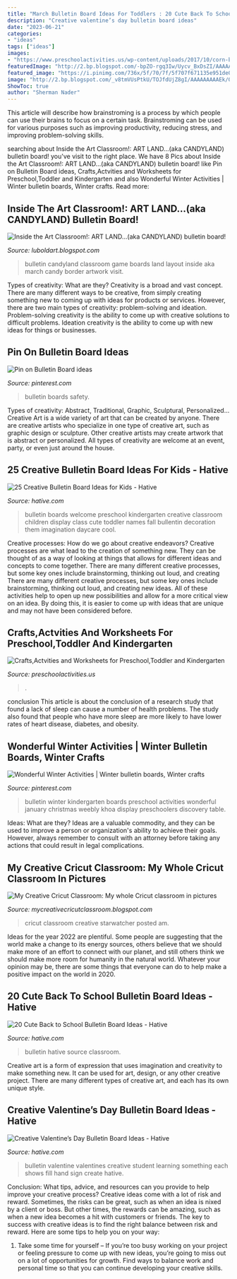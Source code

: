 ```yaml
---
title: "March Bulletin Board Ideas For Toddlers : 20 Cute Back To School Bulletin Board Ideas"
description: "Creative valentine’s day bulletin board ideas"
date: "2023-06-21"
categories:
- "ideas"
tags: ["ideas"]
images:
- "https://www.preschoolactivities.us/wp-content/uploads/2017/10/corn-bulletin-board-idea.jpg"
featuredImage: "http://2.bp.blogspot.com/-bpZO-rgq3Iw/Uycv_BxDsZI/AAAAAAAAATo/nN80_ykeFVU/w1200-h630-p-k-no-nu/IMG_20140313_161803_107.jpg"
featured_image: "https://i.pinimg.com/736x/5f/70/7f/5f707f671135e951de0beec0665d5f74--bulletin-boards.jpg"
image: "http://2.bp.blogspot.com/_v8tmVUsPtkU/TOJfdUjZ8gI/AAAAAAAAAEk/Om2JXCaqR68/s1600/100_1074.jpg"
ShowToc: true
author: "Sherman Nader"
---
```



This article will describe how brainstroming is a process by which people can use their brains to focus on a certain task. Brainstroming can be used for various purposes such as improving productivity, reducing stress, and improving problem-solving skills.

	

		
searching about Inside the Art Classroom!: ART LAND...(aka CANDYLAND) bulletin board! you've visit to the right place. We have 8 Pics about Inside the Art Classroom!: ART LAND...(aka CANDYLAND) bulletin board! like Pin on Bulletin Board ideas, Crafts,Actvities and Worksheets for Preschool,Toddler and Kindergarten and also Wonderful Winter Activities | Winter bulletin boards, Winter crafts. Read more:
		
    
## Inside The Art Classroom!: ART LAND...(aka CANDYLAND) Bulletin Board!

<img loading=lazy src="http://2.bp.blogspot.com/-bpZO-rgq3Iw/Uycv_BxDsZI/AAAAAAAAATo/nN80_ykeFVU/w1200-h630-p-k-no-nu/IMG_20140313_161803_107.jpg" onerror="this.onerror=null;this.src='https://tse4.mm.bing.net/th?id=OIP.aYdrCMv_0IE_TJqJ3V3dngHaD4&amp;pid=15.1';" alt="Inside the Art Classroom!: ART LAND...(aka CANDYLAND) bulletin board!">

_Source: luboldart.blogspot.com_

>bulletin candyland classroom game boards land layout inside aka march candy border artwork visit. 

	

Types of creativity: What are they?
Creativity is a broad and vast concept. There are many different ways to be creative, from simply creating something new to coming up with ideas for products or services. However, there are two main types of creativity: problem-solving and ideation. Problem-solving creativity is the ability to come up with creative solutions to difficult problems. Ideation creativity is the ability to come up with new ideas for things or businesses.

    
## Pin On Bulletin Board Ideas

<img loading=lazy src="https://i.pinimg.com/736x/5f/70/7f/5f707f671135e951de0beec0665d5f74--bulletin-boards.jpg" onerror="this.onerror=null;this.src='https://tse2.mm.bing.net/th?id=OIP.VMX9Bwz-AkwpgHMDktBNKAHaJ3&amp;pid=15.1';" alt="Pin on Bulletin Board ideas">

_Source: pinterest.com_

>bulletin boards safety. 

	

Types of creativity: Abstract, Traditional, Graphic, Sculptural, Personalized...
Creative Art is a wide variety of art that can be created by anyone. There are creative artists who specialize in one type of creative art, such as graphic design or sculpture. Other creative artists may create artwork that is abstract or personalized. All types of creativity are welcome at an event, party, or even just around the house.

    
## 25 Creative Bulletin Board Ideas For Kids - Hative

<img loading=lazy src="https://hative.com/wp-content/uploads/2014/06/bulletin-board-ideas/19-welcome-back-bulletin-boards-for-preschool.jpg" onerror="this.onerror=null;this.src='https://tse3.mm.bing.net/th?id=OIP.zz68qv4OYlO-RZ1LXRrxFAHaFj&amp;pid=15.1';" alt="25 Creative Bulletin Board Ideas for Kids - Hative">

_Source: hative.com_

>bulletin boards welcome preschool kindergarten creative classroom children display class cute toddler names fall bullentin decoration them imagination daycare cool. 

	

Creative processes: How do we go about creative endeavors?
Creative processes are what lead to the creation of something new. They can be thought of as a way of looking at things that allows for different ideas and concepts to come together. There are many different creative processes, but some key ones include brainstorming, thinking out loud, and creating 
There are many different creative processes, but some key ones include brainstorming, thinking out loud, and creating new ideas. All of these activities help to open up new possibilities and allow for a more critical view on an idea. By doing this, it is easier to come up with ideas that are unique and may not have been considered before.

    
## Crafts,Actvities And Worksheets For Preschool,Toddler And Kindergarten

<img loading=lazy src="https://www.preschoolactivities.us/wp-content/uploads/2017/10/corn-bulletin-board-idea.jpg" onerror="this.onerror=null;this.src='https://tse2.mm.bing.net/th?id=OIP.puNMZ4jDocilDcm399LDfAHaNJ&amp;pid=15.1';" alt="Crafts,Actvities and Worksheets for Preschool,Toddler and Kindergarten">

_Source: preschoolactivities.us_

>. 

	

conclusion
This article is about the conclusion of a research study that found a lack of sleep can cause a number of health problems. The study also found that people who have more sleep are more likely to have lower rates of heart disease, diabetes, and obesity.

    
## Wonderful Winter Activities | Winter Bulletin Boards, Winter Crafts

<img loading=lazy src="https://i.pinimg.com/736x/c6/bd/2c/c6bd2c4382bd053286c58f43ad8944f6--teacher-photo-winter-bulletin-boards.jpg" onerror="this.onerror=null;this.src='https://tse3.mm.bing.net/th?id=OIP.A3TFCpla9iXiDWVFBVuPNQHaFj&amp;pid=15.1';" alt="Wonderful Winter Activities | Winter bulletin boards, Winter crafts">

_Source: pinterest.com_

>bulletin winter kindergarten boards preschool activities wonderful january christmas weebly khoa display preschoolers discovery table. 

	

Ideas: What are they?
Ideas are a valuable commodity, and they can be used to improve a person or organization's ability to achieve their goals. However, always remember to consult with an attorney before taking any actions that could result in legal complications.

    
## My Creative Cricut Classroom: My Whole Cricut Classroom In Pictures

<img loading=lazy src="http://2.bp.blogspot.com/_v8tmVUsPtkU/TOJfdUjZ8gI/AAAAAAAAAEk/Om2JXCaqR68/s1600/100_1074.jpg" onerror="this.onerror=null;this.src='https://tse4.mm.bing.net/th?id=OIP.FJUqg3oReA0uPBakVtWQ5wHaJ4&amp;pid=15.1';" alt="My Creative Cricut Classroom: My whole Cricut classroom in pictures">

_Source: mycreativecricutclassroom.blogspot.com_

>cricut classroom creative starwatcher posted am. 

	

Ideas for the year 2022 are plentiful. Some people are suggesting that the world make a change to its energy sources, others believe that we should make more of an effort to connect with our planet, and still others think we should make more room for humanity in the natural world. Whatever your opinion may be, there are some things that everyone can do to help make a positive impact on the world in 2020.

    
## 20 Cute Back To School Bulletin Board Ideas - Hative

<img loading=lazy src="https://hative.com/wp-content/uploads/2014/06/back-to-school-ideas/3-what-a-great-catch.jpg" onerror="this.onerror=null;this.src='https://tse3.mm.bing.net/th?id=OIP.iK6C6Y7GR1fRG6n2U9j6yAHaFj&amp;pid=15.1';" alt="20 Cute Back to School Bulletin Board Ideas - Hative">

_Source: hative.com_

>bulletin hative source classroom. 

	

Creative art is a form of expression that uses imagination and creativity to make something new. It can be used for art, design, or any other creative project. There are many different types of creative art, and each has its own unique style.

    
## Creative Valentine’s Day Bulletin Board Ideas - Hative

<img loading=lazy src="https://hative.com/wp-content/uploads/2015/01/valentines-day-bulletin-board/1-valentines-day-bulletin-board.jpg" onerror="this.onerror=null;this.src='https://tse3.mm.bing.net/th?id=OIP.YlFGf5SMCKSY4rBqUu092wHaOR&amp;pid=15.1';" alt="Creative Valentine’s Day Bulletin Board Ideas - Hative">

_Source: hative.com_

>bulletin valentine valentines creative student learning something each shows fill hand sign create hative. 

	

Conclusion: What tips, advice, and resources can you provide to help improve your creative process?
Creative ideas come with a lot of risk and reward. Sometimes, the risks can be great, such as when an idea is nixed by a client or boss. But other times, the rewards can be amazing, such as when a new idea becomes a hit with customers or friends. The key to success with creative ideas is to find the right balance between risk and reward. Here are some tips to help you on your way: 
1. Take some time for yourself – If you’re too busy working on your project or feeling pressure to come up with new ideas, you’re going to miss out on a lot of opportunities for growth. Find ways to balance work and personal time so that you can continue developing your creative skills. 


